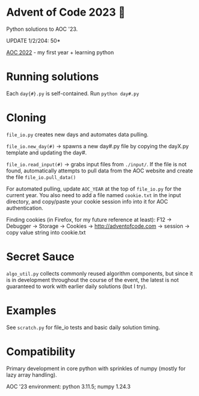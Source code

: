 # Advent of Code 2023 🎄

Python solutions to AOC '23.

UPDATE 1/2/204: 50* 

[AOC 2022](https://github.com/eaglesearcher/advent-of-code-2022) - my first year + learning python

# Running solutions

Each `day{#}.py` is self-contained.
Run `python day#.py`

# Cloning

`file_io.py` creates new days and automates data pulling.

`file_io.new_day(#)` -> spawns a new day#.py file by copying the dayX.py template and updating the day#.

`file_io.read_input(#)` -> grabs input files from `./input/`. If the file is not found, automatically attempts to pull data from the AOC website and create the file `file_io.pull_data()`

For automated pulling, update `AOC_YEAR` at the top of `file_io.py` for the current year.  You also need to add a file named `cookie.txt` in the input directory, and copy/paste your cookie session info into it for AOC authentication.

Finding cookies (in Firefox, for my future reference at least):
F12 -> Debugger -> Storage -> Cookies -> http://adventofcode.com -> session -> copy value string into cookie.txt

# Secret Sauce

`algo_util.py` collects commonly reused algorithm components, but since it is in development throughout the course of the event, the latest is not guaranteed to work with earlier daily solutions (but I try).

# Examples

See `scratch.py` for file_io tests and basic daily solution timing.

# Compatibility

Primary development in core python with sprinkles of numpy (mostly for lazy array handling).

AOC '23 environment: python 3.11.5; numpy 1.24.3
